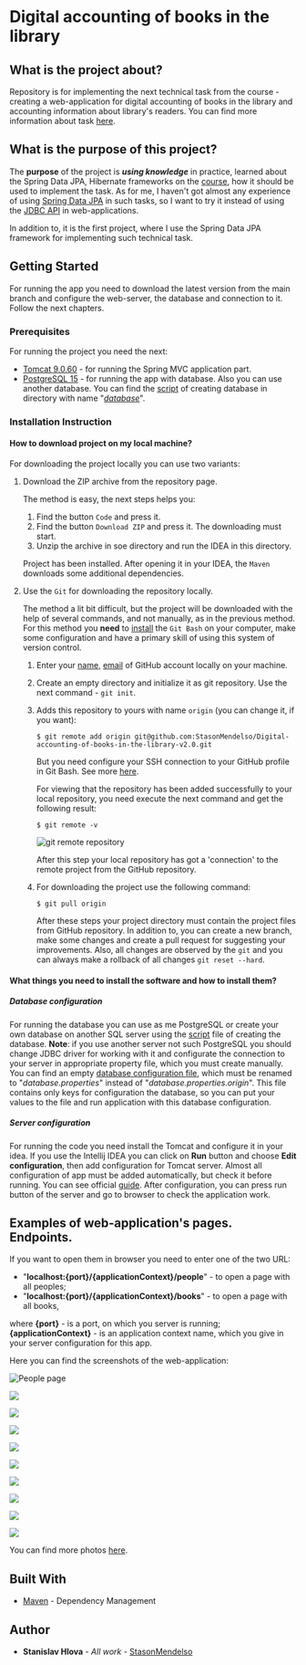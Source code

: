 # Digital accounting of books in the library

## What is the project about?

Repository is for implementing the next technical task from the course -
creating a web-application for digital accounting of books in the
library and accounting information about library's readers. You can
find more information about task [here](Project%20Technical%20Task.pdf).

## What is the purpose of this project?

The **purpose** of the project is ***using knowledge*** in practice, learned
about the Spring Data JPA, Hibernate frameworks on the [course](https://www.udemy.com/course/spring-alishev/),
how it should be used to implement the task. As for me, I haven't got
almost any experience of using [Spring Data JPA][2] in such tasks, so I want to try it
instead of using the [JDBC API][3] in web-applications.

In addition to, it is the first project, where I use the Spring Data JPA framework for implementing
such technical task.

## Getting Started

For running the app you need to download the latest version from the main branch and configure the web-server,
the database and connection to it. Follow the next chapters.

### Prerequisites

For running the project you need the next:

* [Tomcat 9.0.60](https://tomcat.apache.org/) - for running the Spring MVC application part.
* [PostgreSQL 15](https://www.postgresql.org/) - for running the app with database. Also you can use another database.
  You can find the [script](database/dump.sql) of creating database in directory with name "*[database](database)*".

### Installation Instruction

#### How to download project on my local machine?

For downloading the project locally you can use two variants:

1. Download the ZIP archive from the repository page.

   The method is easy, the next steps helps you:
    1. Find the button `Code` and press it.
    2. Find the button `Download ZIP` and press it. The downloading must start.
    3. Unzip the archive in soe directory and run the IDEA in this directory.

   Project has been installed. After opening it in your IDEA, the `Maven` downloads
   some additional dependencies.
2. Use the `Git` for downloading the repository locally.

   The method a lit bit difficult, but the project will be downloaded with the help
   of several commands, and not manually, as in the previous method. For this method
   you **need** to [install][4] the `Git Bash` on your computer, make some configuration and have a primary skill of
   using this system of version control.
    1. Enter your [name][5], [email][6] of GitHub account locally on your machine.
    2. Create an empty directory and initialize it as git repository. Use the next
       command - `git init`.
    3. Adds this repository to yours with name `origin` (you can change it, if you want):
        ```
       $ git remote add origin git@github.com:StasonMendelso/Digital-accounting-of-books-in-the-library-v2.0.git
       ```
       But you need configure your SSH connection to your GitHub profile in Git Bash. See more [here][7].
            
       For viewing that the repository has been added successfully to your local
       repository, you need execute the next command and get the following result:
       ```
       $ git remote -v
       ```
       ![git remote repository](images/img.png)

       After this step your local repository has got a 'connection' to the remote
       project from the GitHub repository.
    4. For downloading the project use the following command:
       ```
       $ git pull origin
       ```
       After these steps your project directory must contain the project files from
       GitHub repository. In addition to, you can create a new branch, make some
       changes and create a pull request for suggesting your improvements. Also, all
       changes are observed by the `git` and you can always make a rollback of
       all changes `git reset --hard`.

#### What things you need to install the software and how to install them?

##### Database configuration

For running the database you can use as me PostgreSQL or create your own database on another SQL server
using the [script](database/dump.sql) file of creating the database. **Note**: if you use another server not such
PostgreSQL you should change JDBC driver for working with it and configurate the connection to your
server in appropriate property file, which you must create manually.
<br>
You can find an empty [database configuration file](src/main/resources/database.properties.origin),
which must be renamed to "*database.properties*" instead of "*database.properties.origin*". This file
contains only keys for configuration the database, so you can put your values to the file and run
application with this database configuration.

##### Server configuration

For running the code you need install the Tomcat and configure it
in your idea. If you use the Intellij IDEA you can click on **Run** button and choose **Edit configuration**,
then add configuration for Tomcat server. Almost all configuration of app must be added
automatically, but check it before running. You can see
official [guide](https://www.youtube.com/watch?v=ThBw3WBTw9Q&ab_channel=IntelliJIDEAbyJetBrains).
After configuration, you can press run button of the server and go to browser to check the application work.

## Examples of web-application's pages. Endpoints.

If you want to open them in browser you need to enter one of the two URL:
* "**localhost:{port}/{applicationContext}/people**" - to open a page with all peoples;
* "**localhost:{port}/{applicationContext}/books**" - to open a page with all books,

where  **{port}** - is a port, on which you server is running; **{applicationContext}** - is an application
context name, which you give in your server configuration for this app.

Here you can find the screenshots of the web-application:

![People page](images/web-application-examples/PageWithAllPeople.png)

![](images/web-application-examples/PageWithPersonWhichDidntBringABook.png)

![](images/web-application-examples/PageWithAPersonWhichBroughtTwoBooks.png)

![](images/web-application-examples/PageForAddingANewPerson.png)

![](images/web-application-examples/PageAfterSendingEmptyFormForAddingANewPerson.png)

![](images/web-application-examples/PageAfterAddingAPersonWithANameThatAlreadyExists.png)

![](images/web-application-examples/PageForUpdatingPersonsData.png)

![](images/web-application-examples/PageWithAllBooks.png)

![](images/web-application-examples/PageWithABookWhichWasTaken.png)

![](images/web-application-examples/PageWithABookWhichWasntTaken.png)

You can find more photos [here](images/web-application-examples).

## Built With

* [Maven](https://maven.apache.org/) - Dependency Management

## Author

* **Stanislav Hlova** - *All work* - [StasonMendelso](https://github.com/StasonMendelso)

[1]:https://www.udemy.com/course/spring-alishev/
[2]:https://docs.spring.io/spring-data/jpa/docs/current/reference/html/
[3]:https://en.wikipedia.org/wiki/Java_Database_Connectivity
[4]:https://git-scm.com/downloads
[5]:https://docs.github.com/en/get-started/getting-started-with-git/setting-your-username-in-git
[6]:https://docs.github.com/en/account-and-profile/setting-up-and-managing-your-personal-account-on-github/managing-email-preferences/setting-your-commit-email-address
[7]:https://docs.github.com/en/authentication/connecting-to-github-with-ssh